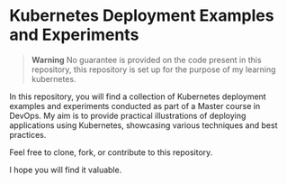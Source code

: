 # Kubernetes Deployment Examples and Experiments


> **Warning**
> No guarantee is provided on the code present in this repository, this repository is set up for the purpose of my learning kubernetes.

In this repository, you will find a collection of Kubernetes deployment examples and experiments conducted as part of a Master course in DevOps. My aim is to provide practical illustrations of deploying applications using Kubernetes, showcasing various techniques and best practices.

Feel free to clone, fork, or contribute to this repository.

I hope you will find it valuable.